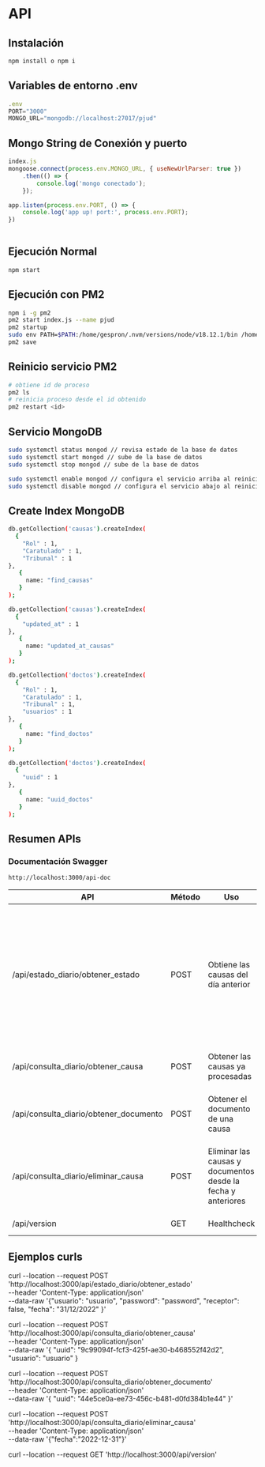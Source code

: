 # API

## Instalación

```bash
npm install o npm i
```

## Variables de entorno .env

```javascript
.env
PORT="3000"
MONGO_URL="mongodb://localhost:27017/pjud"
```

## Mongo String de Conexión y puerto

```javascript
index.js
mongoose.connect(process.env.MONGO_URL, { useNewUrlParser: true })
    .then(() => {
        console.log('mongo conectado');
    });

app.listen(process.env.PORT, () => {
    console.log('app up! port:', process.env.PORT);
})
    
```

## Ejecución Normal

```bash
npm start 
```

## Ejecución con PM2
```bash
npm i -g pm2
pm2 start index.js --name pjud
pm2 startup
sudo env PATH=$PATH:/home/gespron/.nvm/versions/node/v18.12.1/bin /home/gespron/.nvm/versions/node/v18.12.1/lib/node_modules/pm2/bin/pm2 startup systemd -u gespron --hp /home/gespron
pm2 save
```

## Reinicio servicio PM2
```bash
# obtiene id de proceso
pm2 ls 
# reinicia proceso desde el id obtenido
pm2 restart <id>
```

## Servicio MongoDB
```bash
sudo systemctl status mongod // revisa estado de la base de datos
sudo systemctl start mongod // sube de la base de datos
sudo systemctl stop mongod // sube de la base de datos

sudo systemctl enable mongod // configura el servicio arriba al reiniciar la maquina
sudo systemctl disable mongod // configura el servicio abajo al reiniciar la maquina
```

## Create Index MongoDB

```bash
db.getCollection('causas').createIndex(
  {
    "Rol" : 1,
    "Caratulado" : 1,
    "Tribunal" : 1
},
   {
     name: "find_causas"
   }
);

db.getCollection('causas').createIndex(
  {
    "updated_at" : 1
},
   {
     name: "updated_at_causas"
   }
);

db.getCollection('doctos').createIndex(
  {
    "Rol" : 1,
    "Caratulado" : 1,
    "Tribunal" : 1,
    "usuarios" : 1
},
   {
     name: "find_doctos"
   }
);

db.getCollection('doctos').createIndex(
  {
    "uuid" : 1
},
   {
     name: "uuid_doctos"
   }
);
```

## Resumen APIs

### Documentación Swagger 
```bash
http://localhost:3000/api-doc
```

| API | Método  | Uso | Parámetros | 
| ------------- | ------------- | ------------- | ------------- | 
| /api/estado_diario/obtener_estado | POST | Obtiene las causas del día anterior | usuario: usuario PJUD, password: clave PJUD, receptor: true (opcional) fecha: dd/mm/yyyy fecha consulta estado diario ej: "31/12/2022" (opcional) |
| /api/consulta_diario/obtener_causa | POST  | Obtener las causas ya procesadas  | usuario: id usuario, uuid: uuid del documento |'
| /api/consulta_diario/obtener_documento | POST  | Obtener el documento de una causa | uuid: id de documento obtenido de los metodos anteriores |
| /api/consulta_diario/eliminar_causa | POST  | Eliminar las causas y documentos desde la fecha y anteriores | fecha: desde la eliminación de causas y documentos desde fecha y anteriores yyyy-mm-dd |
|/api/version | GET | Healthcheck | sin parametros |

## Ejemplos curls

curl --location --request POST 'http://localhost:3000/api/estado_diario/obtener_estado' \
--header 'Content-Type: application/json' \
--data-raw '{"usuario": "usuario", "password": "password", "receptor": false, "fecha": "31/12/2022" }'

 curl --location --request POST 'http://localhost:3000/api/consulta_diario/obtener_causa' \
--header 'Content-Type: application/json' \
--data-raw '{ "uuid": "9c99094f-fcf3-425f-ae30-b468552f42d2", "usuario": "usuario" }

curl --location --request POST 'http://localhost:3000/api/consulta_diario/obtener_documento' \
--header 'Content-Type: application/json' \
--data-raw '{
    "uuid": "44e5ce0a-ee73-456c-b481-d0fd384b1e44"
}'

curl --location --request POST 'http://localhost:3000/api/consulta_diario/eliminar_causa' \
--header 'Content-Type: application/json' \
--data-raw '{"fecha":"2022-12-31"}'

curl --location --request GET 'http://localhost:3000/api/version'
